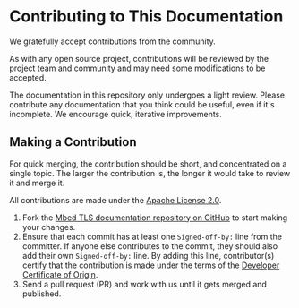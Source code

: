 Contributing to This Documentation
==================================

We gratefully accept contributions from the community.

As with any open source project, contributions will be reviewed by the project team and community and may need some modifications to be accepted.

The documentation in this repository only undergoes a light review. Please contribute any documentation that you think could be useful, even if it's incomplete. We encourage quick, iterative improvements.

Making a Contribution
---------------------

For quick merging, the contribution should be short, and concentrated on a single topic. The larger the contribution is, the longer it would take to review it and merge it.

All contributions are made under the [Apache License 2.0](LICENSE).

1. Fork the [Mbed TLS documentation repository on GitHub](https://github.com/Mbed-TLS/mbedtls-docs) to start making your changes.
1. Ensure that each commit has at least one `Signed-off-by:` line from the committer. If anyone else contributes to the commit, they should also add their own `Signed-off-by:` line. By adding this line, contributor(s) certify that the contribution is made under the terms of the [Developer Certificate of Origin](dco.txt).
1. Send a pull request (PR) and work with us until it gets merged and published.
